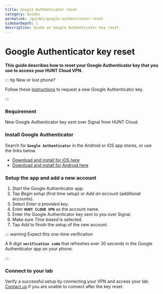 ```yaml
---
title: Google Authenticator reset
category: Guides
permalink: /guides/google-authenticator-reset
sidebarDepth: 1
description: Guide on Google Authenticator key reset.
---
```


# Google Authenticator key reset

**This guide describes how to reset your Google Authenticator key that you use to access your HUNT Cloud VPN.**

::: tip New or lost phone?

Follow these [instructions](/service-desk/user-orders/#google-authenticator-key-reset) to request a new Google Authenticator key.

:::

### Requirement

New Google Authenticator key sent over Signal from HUNT Cloud.

### Install Google Authenticator

Search for **`Google Authenticator`** in the Android or iOS app stores, or use the links below.

* [Download and install for iOS here](https://apps.apple.com/us/app/google-authenticator/id388497605)
* [Download and install for Android here](https://play.google.com/store/apps/details?id=com.google.android.apps.authenticator2&hl=en)

### Setup the app and add a new account

1. Start the Google Authenticator app.
2. Tap *Begin setup* (first time setup) or *Add an account* (additional accounts).
3. Select *Enter a provided key*.
4. Enter **`HUNT CLOUD VPN`** as the account name.
5. Enter the Google Authenticator key sent to you over Signal.
6. Make sure *Time based* is selected.
7. Tap *Add* to finish the setup of the new account.

::: warning Expect this one-time verification

A 6 digit **`verification code`** that refreshes ever 30 seconds in the Google Authenticator app on your phone.

:::

### Connect to your lab

Verify a successful setup by connecting your VPN and access your lab. [Contact us](/contact) if you are unable to connect after the key reset.
